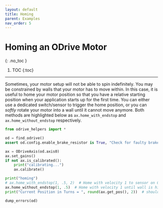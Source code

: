 ```yaml
---
layout: default
title: Homing
parent: Examples
nav_order: 5
---
```


# Homing an ODrive Motor
{: .no_toc }

1. TOC
{:toc}
---
Sometimes, your motor setup will not be able to spin indefinitely. You may be constrained by walls that your motor has
to move within. In this case, it is useful to home your motor position so that you have a relative starting position
when your application starts up for the first time. You can either use a dedicated switch/sensor to trigger the home 
position, or you can _softly_ rotate your motor into a wall until it cannot move anymore. Both methods are highlighted
below as `ax.home_with_endstop` and `ax.home_without_endstop` respectively.

```python
from odrive_helpers import *

od = find_odrive()
assert od.config.enable_brake_resistor is True, "Check for faulty brake resistor."

ax = ODriveAxis(od.axis0)
ax.set_gains()
if not ax.is_calibrated():
    print("calibrating...")
    ax.calibrate()

print("homing")
# ax.home_with_endstop(1, .5, 2)  # Home with velocity 1 to sensor on GPIO Pin 2, then offset .5 rotations
ax.home_without_endstop(1, .5)  # Home with velocity 1 until wall is hit, then offset .5 rotations
print("Current Position in Turns = ", round(ax.get_pos(), 2))  # should be at 0.0

dump_errors(od)
```